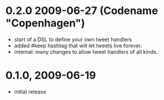 # 0.2.0 2009-06-27 (Codename "Copenhagen")

* start of a DSL to define your own tweet handlers
* added #keep hashtag that will let tweets live forever.
* internal: many  changes to allow tweet handlers of all kinds.

# 0.1.0, 2009-06-19 

* initial release
